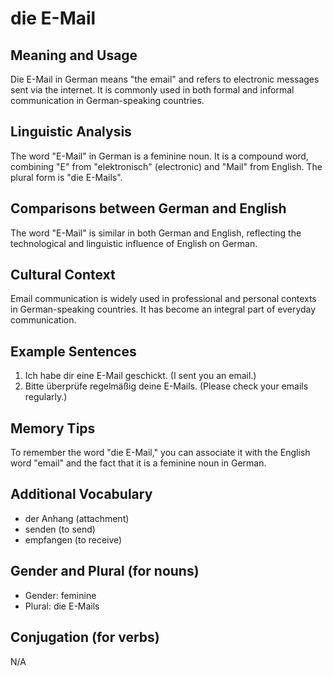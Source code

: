 # die E-Mail
## Meaning and Usage
Die E-Mail in German means "the email" and refers to electronic messages sent via the internet. It is commonly used in both formal and informal communication in German-speaking countries.

## Linguistic Analysis
The word "E-Mail" in German is a feminine noun. It is a compound word, combining "E" from "elektronisch" (electronic) and "Mail" from English. The plural form is "die E-Mails".

## Comparisons between German and English
The word "E-Mail" is similar in both German and English, reflecting the technological and linguistic influence of English on German.

## Cultural Context
Email communication is widely used in professional and personal contexts in German-speaking countries. It has become an integral part of everyday communication.

## Example Sentences
1. Ich habe dir eine E-Mail geschickt. (I sent you an email.)
2. Bitte überprüfe regelmäßig deine E-Mails. (Please check your emails regularly.)

## Memory Tips
To remember the word "die E-Mail," you can associate it with the English word "email" and the fact that it is a feminine noun in German.

## Additional Vocabulary
- der Anhang (attachment)
- senden (to send)
- empfangen (to receive)

## Gender and Plural (for nouns)
- Gender: feminine
- Plural: die E-Mails

## Conjugation (for verbs)
N/A